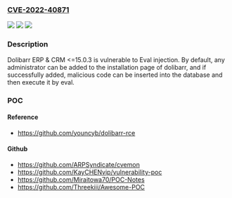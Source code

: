 ### [CVE-2022-40871](https://cve.mitre.org/cgi-bin/cvename.cgi?name=CVE-2022-40871)
![](https://img.shields.io/static/v1?label=Product&message=n%2Fa&color=blue)
![](https://img.shields.io/static/v1?label=Version&message=n%2Fa&color=blue)
![](https://img.shields.io/static/v1?label=Vulnerability&message=n%2Fa&color=brighgreen)

### Description

Dolibarr ERP & CRM <=15.0.3 is vulnerable to Eval injection. By default, any administrator can be added to the installation page of dolibarr, and if successfully added, malicious code can be inserted into the database and then execute it by eval.

### POC

#### Reference
- https://github.com/youncyb/dolibarr-rce

#### Github
- https://github.com/ARPSyndicate/cvemon
- https://github.com/KayCHENvip/vulnerability-poc
- https://github.com/Miraitowa70/POC-Notes
- https://github.com/Threekiii/Awesome-POC

